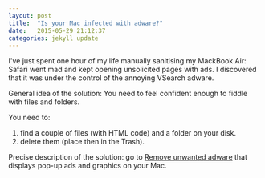 ```yaml
---
layout: post
title:  "Is your Mac infected with adware?"
date:   2015-05-29 21:12:37
categories: jekyll update
---
```

I've just spent one hour of my life manually sanitising my MackBook Air: Safari went mad and kept opening
unsolicited pages with ads. I discovered that it was under the control of the annoying VSearch adware.

General idea of the solution: You need to feel confident enough to fiddle with files and folders.

You need to:
<ol>
 <li> find a couple of files (with HTML code) and a folder on your disk. </li>
 <li> delete them (place then in the Trash). </li>
</ol>

Precise description of the solution: go to [Remove unwanted adware](http://support.apple.com/en-us/HT203987) 
that displays pop-up ads and graphics on your Mac.


 
<!-- You’ll find this post in your `_posts` directory. Go ahead and edit it and re-build the site to see your changes. You can rebuild the site in many different ways, but the most common way is to run `jekyll serve --watch`, which launches a web server and auto-regenerates your site when a file is updated.

To add new posts, simply add a file in the `_posts` directory that follows the convention `YYYY-MM-DD-name-of-post.ext` and includes the necessary front matter. Take a look at the source for this post to get an idea about how it works.

Jekyll also offers powerful support for code snippets:

{% highlight ruby %}
def print_hi(name)
  puts "Hi, #{name}"
end
print_hi('Tom')
#=> prints 'Hi, Tom' to STDOUT.
{% endhighlight %}

Check out the [Jekyll docs][jekyll] for more info on how to get the most out of Jekyll. File all bugs/feature requests at [Jekyll’s GitHub repo][jekyll-gh]. If you have questions, you can ask them on [Jekyll’s dedicated Help repository][jekyll-help].

 -->
[jekyll]:      http://jekyllrb.com
[jekyll-gh]:   https://github.com/jekyll/jekyll
[jekyll-help]: https://github.com/jekyll/jekyll-help
